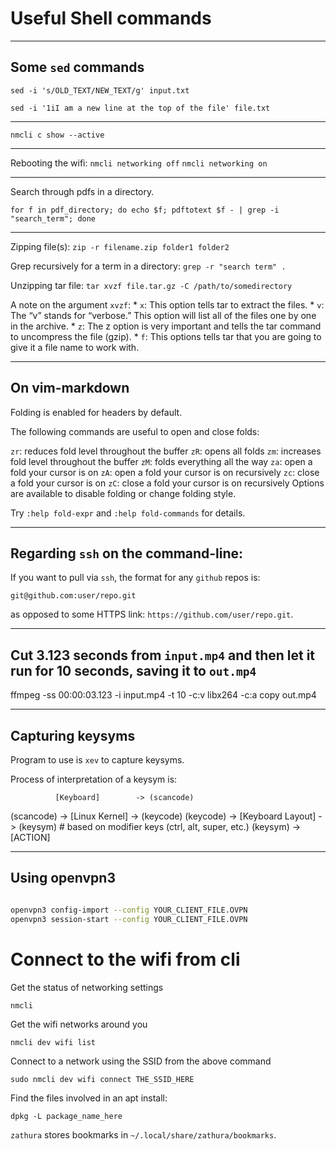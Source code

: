 # Useful Shell commands

----

## Some `sed` commands

`sed -i 's/OLD_TEXT/NEW_TEXT/g' input.txt`

`sed -i '1iI am a new line at the top of the file' file.txt`

----

`nmcli c show --active`

----

Rebooting the wifi: 
`nmcli networking off`
`nmcli networking on`

----

Search through pdfs in a directory.
```
for f in pdf_directory; do echo $f; pdftotext $f - | grep -i "search_term"; done
```

----

Zipping file(s): `zip -r filename.zip folder1 folder2`

Grep recursively for a term in a directory: `grep -r "search term" .`

Unzipping tar file: `tar xvzf file.tar.gz -C /path/to/somedirectory`

A note on the argument `xvzf`:
    * `x`: This option tells tar to extract the files.
    * `v`: The “v” stands for “verbose.” This option will list all of the files one by one in the archive.
    * `z`: The z option is very important and tells the tar command to uncompress the file (gzip).
    * `f`: This options tells tar that you are going to give it a file name to work with.

----

## On vim-markdown

Folding is enabled for headers by default.

The following commands are useful to open and close folds:

`zr`: reduces fold level throughout the buffer
`zR`: opens all folds
`zm`: increases fold level throughout the buffer
`zM`: folds everything all the way
`za`: open a fold your cursor is on
`zA`: open a fold your cursor is on recursively
`zc`: close a fold your cursor is on
`zC`: close a fold your cursor is on recursively
Options are available to disable folding or change folding style.

Try `:help fold-expr` and `:help fold-commands` for details.

----

## Regarding `ssh` on the command-line:

If you want to pull via `ssh`, the format for any `github` repos is:
```
git@github.com:user/repo.git
```
as opposed to some HTTPS link: `https://github.com/user/repo.git`.

----

## Cut 3.123 seconds from `input.mp4` and then let it run for 10 seconds, saving it to `out.mp4`

ffmpeg -ss 00:00:03.123 -i input.mp4 -t 10 -c:v libx264 -c:a copy out.mp4

----

## Capturing keysyms

Program to use is `xev` to capture keysyms.

Process of interpretation of a keysym is:

              [Keyboard]        -> (scancode)
(scancode) -> [Linux Kernel]    -> (keycode)
(keycode)  -> [Keyboard Layout] -> (keysym)   # based on modifier keys (ctrl, alt, super, etc.)
(keysym)   -> [ACTION]

---

## Using openvpn3

```sh

openvpn3 config-import --config YOUR_CLIENT_FILE.OVPN
openvpn3 session-start --config YOUR_CLIENT_FILE.OVPN
```

# Connect to the wifi from cli

Get the status of networking settings
```
nmcli
```

Get the wifi networks around you
```
nmcli dev wifi list
```

Connect to a network using the SSID from the above command
```
sudo nmcli dev wifi connect THE_SSID_HERE
```

Find the files involved in an apt install:
```
dpkg -L package_name_here
```

`zathura` stores bookmarks in `~/.local/share/zathura/bookmarks`. 

